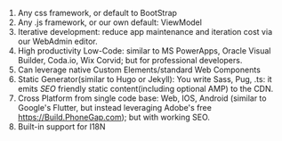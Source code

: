 1. Any css framework, or default to BootStrap
2. Any .js framework, or our own default: ViewModel
2. Iterative development: reduce app maintenance and iteration cost via our WebAdmin editor.
2. High productivity Low-Code: similar to MS PowerApps, Oracle Visual Builder, Coda.io, Wix Corvid; but for professional developers.
2. Can leverage  native Custom Elements/standard Web Components 
2. Static Generator(similar to Hugo or Jekyll): You write Sass, Pug, .ts: it emits *SEO* friendly static content(including optional AMP) to the CDN.
2. Cross Platform from single code base: Web, IOS, Android (similar to Google's Flutter, but instead leveraging Adobe's free https://Build.PhoneGap.com); but with working SEO. 
2. Built-in support for I18N 
